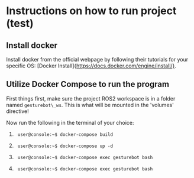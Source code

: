 
# Instructions on how to run project (test)

## Install docker
    
Install docker from the official webpage by following their tutorials for your specific OS: 
[Docker Install]{https://docs.docker.com/engine/install/}.

## Utilize Docker Compose to run the program

First things first, make sure the project ROS2 workspace is in a folder named `gesturebot\_ws`.
This is what will be mounted in the 'volumes' directive!

Now run the following in the terminal of your choice:

1. ```console
    user@console:~$ docker-compose build
    ```
2. ```console
    user@console:~$ docker-compose up -d
    ```
3. ```console
    user@console:~$ docker-compose exec gesturebot bash
    ```
4. ```console
    user@console:~$ docker-compose exec gesturebot bash
    ```


